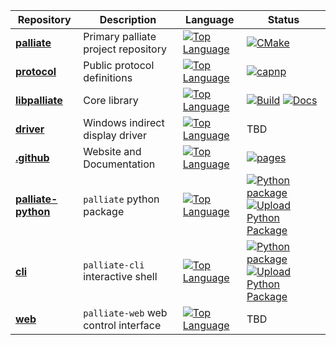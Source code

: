 | Repository | Description | Language | Status  |
|------------|-------------|----------|---------|
| [**palliate**](https://github.com/palliate/palliate) | Primary palliate project repository | [![Top Language](https://img.shields.io/github/languages/top/palliate/palliate)](https://github.com/palliate/palliate/graphs/commit-activity) | [![CMake](https://github.com/palliate/palliate/actions/workflows/cmake.yml/badge.svg?branch=master)](https://github.com/palliate/palliate/actions/workflows/cmake.yml) |
| [**protocol**](https://github.com/palliate/protocol) | Public protocol definitions | [![Top Language](https://img.shields.io/github/languages/top/palliate/protocol)](https://github.com/palliate/protocol/graphs/commit-activity) | [![capnp](https://github.com/palliate/protocol/actions/workflows/capnp.yml/badge.svg?branch=master)](https://github.com/palliate/protocol/actions/workflows/capnp.yml) | 
| [**libpalliate**](https://github.com/palliate/libpalliate) | Core library | [![Top Language](https://img.shields.io/github/languages/top/palliate/libpalliate)](https://github.com/palliate/libpalliate/graphs/commit-activity) | [![Build](https://github.com/palliate/libpalliate/actions/workflows/build.yml/badge.svg)](https://github.com/palliate/libpalliate/actions/workflows/build.yml) [![Docs](https://github.com/palliate/libpalliate/actions/workflows/docs.yml/badge.svg)](https://github.com/palliate/libpalliate/actions/workflows/docs.yml) |
| [**driver**](https://github.com/palliate/driver) | Windows indirect display driver | [![Top Language](https://img.shields.io/github/languages/top/palliate/driver)](https://github.com/palliate/driver/graphs/commit-activity) | TBD | 
| [**.github**](https://github.com/palliate/.github) | Website and Documentation | [![Top Language](https://img.shields.io/github/languages/top/palliate/.github)](https://github.com/palliate/.github/graphs/commit-activity) | [![pages](https://github.com/palliate/.github/actions/workflows/pages/pages-build-deployment/badge.svg)](https://github.com/palliate/.github/actions/workflows/pages/pages-build-deployment) |
| [**palliate-python**](https://github.com/palliate/palliate-python) | `palliate` python package | [![Top Language](https://img.shields.io/github/languages/top/palliate/palliate-python)](https://github.com/palliate/palliate-python/graphs/commit-activity) | [![Python package](https://github.com/palliate/palliate-python/actions/workflows/python-package.yml/badge.svg)](https://github.com/palliate/palliate-python/actions/workflows/python-package.yml) [![Upload Python Package](https://github.com/palliate/palliate-python/actions/workflows/python-publish.yml/badge.svg)](https://github.com/palliate/palliate-python/actions/workflows/python-publish.yml) |
| [**cli**](https://github.com/palliate/cli) | `palliate-cli` interactive shell | [![Top Language](https://img.shields.io/github/languages/top/palliate/cli)](https://github.com/palliate/cli/graphs/commit-activity) | [![Python package](https://github.com/palliate/cli/actions/workflows/python-package.yml/badge.svg)](https://github.com/palliate/cli/actions/workflows/python-package.yml) [![Upload Python Package](https://github.com/palliate/cli/actions/workflows/python-publish.yml/badge.svg)](https://github.com/palliate/cli/actions/workflows/python-publish.yml) |
| [**web**](https://github.com/palliate/web) | `palliate-web` web control interface | [![Top Language](https://img.shields.io/github/languages/top/palliate/web)](https://github.com/palliate/web/graphs/commit-activity) | TBD |
